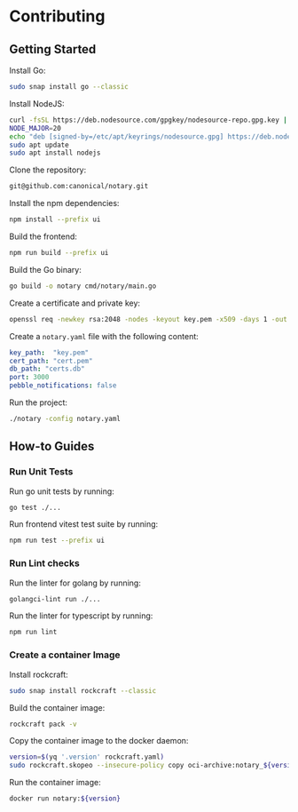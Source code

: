# Contributing

## Getting Started

Install Go:
```bash
sudo snap install go --classic
```

Install NodeJS:
```bash
curl -fsSL https://deb.nodesource.com/gpgkey/nodesource-repo.gpg.key | sudo gpg --dearmor -o /etc/apt/keyrings/nodesource.gpg
NODE_MAJOR=20
echo "deb [signed-by=/etc/apt/keyrings/nodesource.gpg] https://deb.nodesource.com/node_$NODE_MAJOR.x nodistro main" | sudo tee /etc/apt/sources.list.d/nodesource.list
sudo apt update
sudo apt install nodejs
```

Clone the repository:

```bash
git@github.com:canonical/notary.git
```

Install the npm dependencies:

```bash
npm install --prefix ui 
```

Build the frontend:

```bash
npm run build --prefix ui
```

Build the Go binary:

```bash
go build -o notary cmd/notary/main.go
```

Create a certificate and private key:

```bash
openssl req -newkey rsa:2048 -nodes -keyout key.pem -x509 -days 1 -out cert.pem -subj "/CN=example.com"
```

Create a `notary.yaml` file with the following content:

```yaml
key_path:  "key.pem"
cert_path: "cert.pem"
db_path: "certs.db"
port: 3000
pebble_notifications: false
```

Run the project:

```bash
./notary -config notary.yaml
```

## How-to Guides

### Run Unit Tests

Run go unit tests by running:
```bash
go test ./...
```

Run frontend vitest test suite by running:
```bash
npm run test --prefix ui
```

### Run Lint checks

Run the linter for golang by running:
```bash
golangci-lint run ./...
```
Run the linter for typescript by running:
```bash
npm run lint
```

### Create a container Image

Install rockcraft:
```bash
sudo snap install rockcraft --classic
```

Build the container image:

```bash
rockcraft pack -v
```

Copy the container image to the docker daemon:
```bash
version=$(yq '.version' rockcraft.yaml)
sudo rockcraft.skopeo --insecure-policy copy oci-archive:notary_${version}_amd64.rock docker-daemon:notary:${version}
```

Run the container image:
```bash
docker run notary:${version}
```
